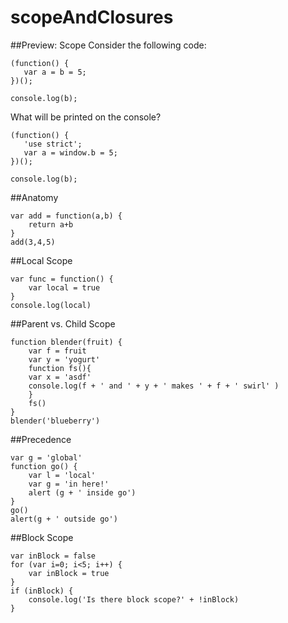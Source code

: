 # scopeAndClosures

##Preview: Scope
Consider the following code:
```
(function() {
   var a = b = 5;
})();

console.log(b);
```
What will be printed on the console?

```
(function() {
   'use strict';
   var a = window.b = 5;
})();

console.log(b);
```

##Anatomy
```
var add = function(a,b) {
	return a+b
}
add(3,4,5)
```

##Local Scope
```
var func = function() {
	var local = true
}
console.log(local)
```

##Parent vs. Child Scope
```
function blender(fruit) {
	var f = fruit
	var y = 'yogurt'
	function fs(){
	var x = 'asdf'
	console.log(f + ' and ' + y + ' makes ' + f + ' swirl' )
	}
	fs()
}
blender('blueberry')
```
##Precedence
```
var g = 'global'
function go() {
	var l = 'local'
	var g = 'in here!'
	alert (g + ' inside go')
}
go()
alert(g + ' outside go')
```

##Block Scope
```
var inBlock = false
for (var i=0; i<5; i++) {
	var inBlock = true
}
if (inBlock) {
	console.log('Is there block scope?' + !inBlock)
}
```